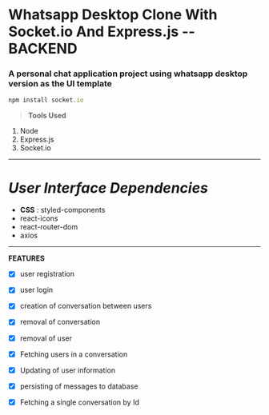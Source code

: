 # Whatsapp Desktop Clone With Socket.io And Express.js -- BACKEND
### A personal chat application project using whatsapp desktop version as the UI template 


```javascript
npm install socket.io
```

> **Tools Used**

1. Node
1. Express.js
1. Socket.io
***
*User Interface Dependencies*
===
* **CSS** : styled-components
* react-icons
* react-router-dom
* axios
---
**FEATURES**

* [x] user registration

* [x] user login

* [x] creation of conversation between users

* [x] removal of conversation

* [x] removal of user

* [x] Fetching users in a conversation

* [x] Updating of user information

* [x] persisting of messages to database

* [x] Fetching  a single conversation by Id
